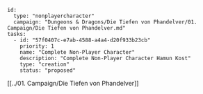 
```RpgManager4
id: 
  type: "nonplayercharacter"
  campaign: "Dungeons & Dragons/Die Tiefen von Phandelver/01. Campaign/Die Tiefen von Phandelver.md"
tasks: 
  - id: "57f0407c-e7ab-4588-a4a4-d20f933b23cb"
    priority: 1
    name: "Complete Non-Player Character"
    description: "Complete Non-Player Character Hamun Kost"
    type: "creation"
    status: "proposed"
```


[[../01. Campaign/Die Tiefen von Phandelver]]
